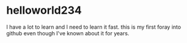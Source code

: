 # helloworld234

I have a lot to learn and I need to learn it fast.
this is my first foray into github even though I've known about it for years.
